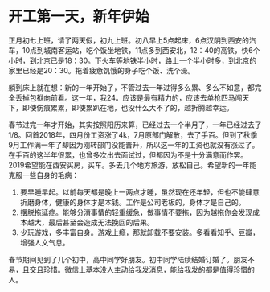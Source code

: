 # 开工第一天，新年伊始

正月初七上班，请了两天假，初九上班。初八早上5点起床，6点汉阴到西安的汽车，10点到城南客运站，吃个饭坐地铁，11点多到西安北，12：40的高铁，快6个小时，到北京已是18：30。下火车等地铁半小时，路上一个半小时多，到北京的家里已经是20：30。拖着疲惫饥饿的身子吃个饭、洗个澡。

躺到床上就在想：新的一年开始了，不管过去一年过得多么累、多么不如意，都完全丢掉包袱向前看。这一年，我24。应该是最有精力的，应该去单枪匹马闯天下，即使伤痕累累，即使累趴在地，也没什么大不了的，越折腾越幸运。

春节过完一年才开始，其实按照阳历来算，已经过去一个半月了，一年已经过去了1/8。回首2018年，四月份工资涨了4k，7月原部门解散，去了手百。但到了秋季9月工作满一年了却因为刚转部门没能晋升，所以这一年的工资也就没有涨过了。在手百的这半年很累，也曾多次出去面试过，但都因为不是十分满意而作罢。2019希望能在西安买房，买车。多去几个地方旅游，放松自己。希望新的一年能克服一些自身的毛病：
1. 要早睡早起。以前每天都是晚上一两点才睡，虽然现在还年轻，但也不能肆意折磨身体，健康的身体才是本钱。工作是公司老板的，身体才是自己的。
2. 摆脱拖延症。能够分清事情的轻重缓急，做事情不要拖，因为越拖你会发现成本越大，最后甚至会造成无法挽回的后果。
3. 少玩游戏，多丰富自身。游戏上瘾，那就卸载不要安装。多看看知乎、豆瓣，增强人文气息。

春节期间见到了几个初中，高中同学好朋友。初中同学陆续结婚订婚了。朋友不易，且交且珍惜。微信上基本没人主动给我发消息，能给我发的都是值得珍惜的人。
